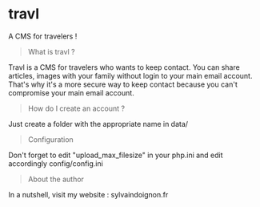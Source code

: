# travl

A CMS for travelers !

> What is travl ?

Travl is a CMS for travelers who wants to keep contact.
You can share articles, images with your family without login to your main email account. That's why it's a more secure way to keep contact because you can't compromise your main email account.

> How do I create an account ?

Just create a folder with the appropriate name in data/

> Configuration

Don't forget to edit "upload_max_filesize" in your php.ini and edit accordingly config/config.ini

> About the author

In a nutshell, visit my website : sylvaindoignon.fr